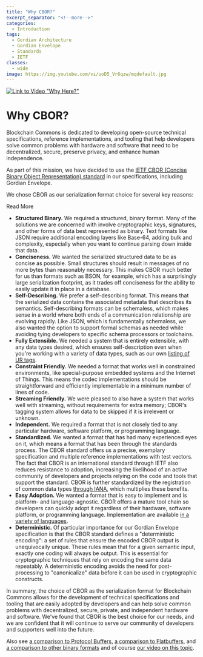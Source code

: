 ```yaml
---
title: "Why CBOR?"
excerpt_separator: "<!--more-->"
categories:
  - Introduction
tags:
  - Gordian Architecture
  - Gordian Envelope
  - Standards
  - IETF
classes:
  - wide
image: https://img.youtube.com/vi/uoD5_Vr6qzw/mqdefault.jpg
---
```

[![Link to Video "Why Here?"](https://img.youtube.com/vi/uoD5_Vr6qzw/mqdefault.jpg)](https://www.youtube.com/watch?v=uoD5_Vr6qzw "Why CBOR?")

# Why CBOR?

Blockchain Commons is dedicated to developing open-source technical specifications, reference implementations, and tooling that help developers solve common problems with hardware and software that need to be decentralized, secure, preserve privacy, and enhance human independence.

As part of this mission, we have decided to use the [IETF CBOR (Concise Binary Object Representation) standard](https://datatracker.ietf.org/wg/cbor/about/) in our specifications, including Gordian Envelope.

We chose CBOR as our serialization format choice for several key reasons:
<!--more-->
<div class="bold--excerpt--node">Read More</div>

* **Structured Binary.** We required a structured, binary format. Many of the solutions we are concerned with involve cryptographic keys, signatures, and other forms of data best represented as binary. Text formats like JSON require additional encoding layers like Base-64, adding bulk and complexity, especially when you want to continue parsing down inside that data.
* **Conciseness.** We wanted the serialized structured data to be as concise as possible. Small structures should result in messages of no more bytes than reasonably necessary. This makes CBOR much better for us than formats such as BSON, for example, which has a surprisingly large serialization footprint, as it trades off conciseness for the ability to easily update it in place in a database.
* **Self-Describing.** We prefer a self-describing format. This means that the serialized data contains the associated metadata that describes its semantics. Self-describing formats can be schemaless, which makes sense in a world where both ends of a communication relationship are evolving rapidly. Like JSON, which is fundamentally schemaless, we also wanted the option to support formal schemas as needed while avoiding tying developers to specific schema processors or toolchains.
* **Fully Extensible.** We needed a system that is entirely extensible, with any data types desired, which ensures self-description even when you're working with a variety of data types, such as our own [listing of UR tags](https://github.com/BlockchainCommons/Research/blob/master/papers/bcr-2020-006-urtypes.md).
* **Constraint Friendly.** We needed a format that works well in constrained environments, like special-purpose embedded systems and the Internet of Things. This means the codec implementations should be straightforward and efficiently implementable in a minimum number of lines of code.
* **Streaming Friendly.** We were pleased to also have a system that works well with streaming, without requirements for extra memory; CBOR's tagging system allows for data to be skipped if it is irrelevent or unknown.
* **Independent.** We required a format that is not closely tied to any particular hardware, software platform, or programming language.
* **Standardized.** We wanted a format that has had many experienced eyes on it, which means a format that has been through the standards process. The CBOR standard offers us a precise, exemplary specification and multiple reference implementations with test vectors. The fact that CBOR is an international standard through IETF also reduces resistance to adoption, increasing the likelihood of an active community of developers and projects relying on the code and tools that support the standard. CBOR is further standardized by the registration of common data types [through IANA](https://www.iana.org/assignments/cbor-tags/cbor-tags.xhtml), which multiplies these benefits.
* **Easy Adoption.** We wanted a format that is easy to implement and is platform- and language-agnostic. CBOR offers a mature tool chain so developers can quickly adopt it regardless of their hardware, software platform, or programming language. Implementation are available [in a variety of languages](http://cbor.io/impls.html).
* **Deterministic.** Of particular importance for our Gordian Envelope specification is that the CBOR standard defines a "deterministic encoding": a set of rules that ensure the encoded CBOR output is unequivocally unique. These rules mean that for a given semantic input, exactly one coding will always be output. This is essential for cryptographic techniques that rely on encoding the same data repeatably. A deterministic encoding avoids the need for post-processing to "canonicalize" data before it can be used in cryptographic constructs.

In summary, the choice of CBOR as the serialization format for Blockchain Commons allows for the development of technical specifications and tooling that are easily adopted by developers and can help solve common problems with decentralized, secure, private, and independent hardware and software. We've found that CBOR is the best choice for our needs, and we are confident that it will continue to serve our community of developers and supporters well into the future.

Also see [a comparison to Protocol Buffers](https://github.com/BlockchainCommons/Research/blob/master/papers/bcr-2020-005-ur.md#qa), [a comparison to Flatbuffers](https://stackoverflow.com/questions/47799396/flatbuffers-vs-cbor), and [a comparison to other binary formats](https://www.rfc-editor.org/rfc/rfc8949#name-comparison-of-other-binary-) and of course [our video on this topic](https://www.youtube.com/watch?v=uoD5_Vr6qzw "Why CBOR?").



